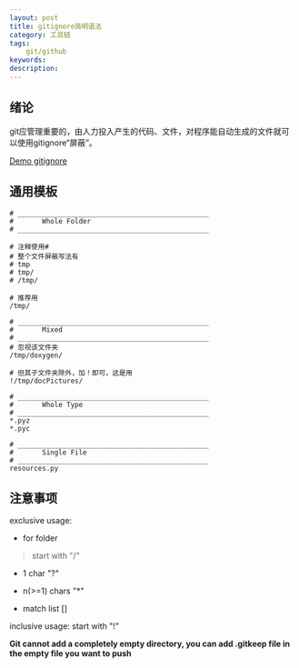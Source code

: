 ```yaml
---
layout: post
title: gitignore简明语法
category: 工具链
tags: 
    git/github
keywords: 
description: 
---
```


## 绪论
git应管理重要的，由人力投入产生的代码、文件，对程序能自动生成的文件就可以使用gitignore“屏蔽”。

[Demo gitignore](https://github.com/github/gitignore)


## 通用模板
```
# _______________________________________________
# 		Whole Folder
# _______________________________________________

# 注释使用#
# 整个文件屏蔽写法有
# tmp
# tmp/
# /tmp/

# 推荐用
/tmp/

# _______________________________________________
# 		Mixed
# _______________________________________________
# 忽视该文件夹
/tmp/doxygen/

# 但其子文件夹除外，加！即可，这是用
!/tmp/docPictures/

# _______________________________________________
# 		Whole Type
# _______________________________________________
*.pyz
*.pyc

# _______________________________________________
# 		Single File
# _______________________________________________
resources.py
```


## 注意事项
exclusive usage:
* for folder
> start with "/"

* 1 char
"?"

* n(>=1) chars
"*"

* match list
[<regex>]

inclusive usage:
start with "!"

**Git cannot add a completely empty directory, you can add .gitkeep file in the empty file you want to push**
